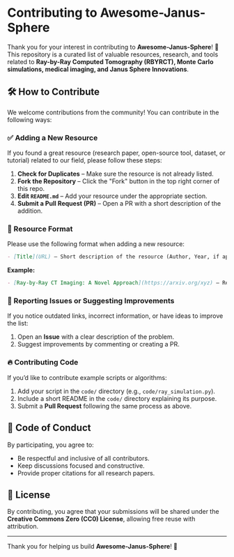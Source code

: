 # Contributing to Awesome-Janus-Sphere

Thank you for your interest in contributing to **Awesome-Janus-Sphere**! 🚀 This repository is a curated list of valuable resources, research, and tools related to **Ray-by-Ray Computed Tomography (RBYRCT), Monte Carlo simulations, medical imaging, and Janus Sphere Innovations**.

## 🛠 How to Contribute
We welcome contributions from the community! You can contribute in the following ways:

### ✅ Adding a New Resource
If you found a great resource (research paper, open-source tool, dataset, or tutorial) related to our field, please follow these steps:
1. **Check for Duplicates** – Make sure the resource is not already listed.
2. **Fork the Repository** – Click the "Fork" button in the top right corner of this repo.
3. **Edit `README.md`** – Add your resource under the appropriate section.
4. **Submit a Pull Request (PR)** – Open a PR with a short description of the addition.

### 📄 Resource Format
Please use the following format when adding a new resource:
```markdown
- [Title](URL) – Short description of the resource (Author, Year, if applicable).
```
**Example:**
```markdown
- [Ray-by-Ray CT Imaging: A Novel Approach](https://arxiv.org/xyz) – Research paper on RBYRCT technology (Doe et al., 2024).
```

### 🐛 Reporting Issues or Suggesting Improvements
If you notice outdated links, incorrect information, or have ideas to improve the list:
1. Open an **Issue** with a clear description of the problem.
2. Suggest improvements by commenting or creating a PR.

### 🔥 Contributing Code
If you’d like to contribute example scripts or algorithms:
1. Add your script in the `code/` directory (e.g., `code/ray_simulation.py`).
2. Include a short README in the `code/` directory explaining its purpose.
3. Submit a **Pull Request** following the same process as above.

## 🔄 Code of Conduct
By participating, you agree to:
- Be respectful and inclusive of all contributors.
- Keep discussions focused and constructive.
- Provide proper citations for all research papers.

## 📜 License
By contributing, you agree that your submissions will be shared under the **Creative Commons Zero (CC0) License**, allowing free reuse with attribution.

---
Thank you for helping us build **Awesome-Janus-Sphere**! 🚀

